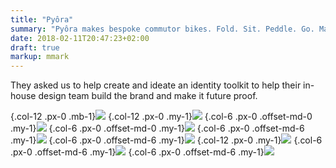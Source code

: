 ```yaml
---
title: "Pyôra"
summary: "Pyôra makes bespoke commutor bikes. Fold. Sit. Peddle. Go. Making the world a better place one custom bike at a time. Easily transportable, incredibly light, and fast"
date: 2018-02-11T20:47:23+02:00
draft: true
markup: mmark
---
```


They asked us to help create and ideate an identity toolkit to help their in-house design team build the brand and make it future proof.

{.col-12 .px-0 .mb-1}![](/images/post_7/1.png)
{.col-12 .px-0 .my-1}![](/images/post_7/2.jpg)
{.col-6 .px-0 .offset-md-0 .my-1}![](/images/post_7/3.png)
{.col-6 .px-0 .offset-md-0 .my-1}![](/images/post_7/5.jpg)
{.col-6 .px-0 .offset-md-6 .my-1}![](/images/post_7/6.jpg)
{.col-6 .px-0 .offset-md-6 .my-1}![](/images/post_7/7.jpg)
{.col-12 .px-0 .my-1}![](/images/post_7/8.png)
{.col-6 .px-0 .offset-md-6 .my-1}![](/images/post_7/9.png)
{.col-6 .px-0 .offset-md-6 .my-1}![](/images/post_7/10.png)

